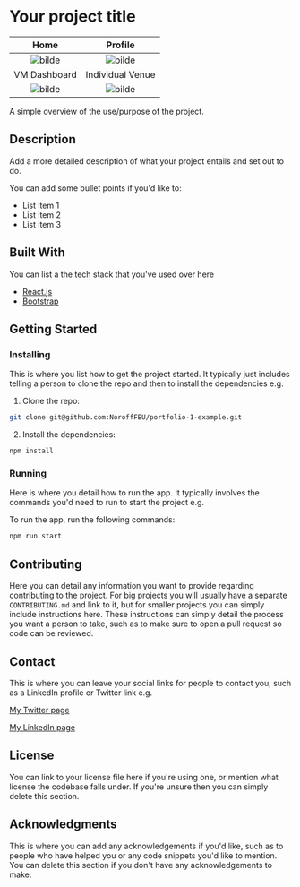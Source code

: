 # Your project title

|                                                 Home                                                 |                                               Profile                                                |
| :--------------------------------------------------------------------------------------------------: | :--------------------------------------------------------------------------------------------------: |
| ![bilde](https://github.com/DrRuski/CabinQuest/assets/96174153/04931e12-f77c-427d-9f35-834bb70e8fb2) | ![bilde](https://github.com/DrRuski/CabinQuest/assets/96174153/7efa3f33-656e-4e41-8541-3141bd698fc2) |
|                                             VM Dashboard                                             |                                           Individual Venue                                           |
| ![bilde](https://github.com/DrRuski/CabinQuest/assets/96174153/92f7b9d1-2cb9-462d-bc8e-45fe69403f7e) | ![bilde](https://github.com/DrRuski/CabinQuest/assets/96174153/ae0d815d-2d53-49c8-88c7-bb1c72238e76) |

A simple overview of the use/purpose of the project.

## Description

Add a more detailed description of what your project entails and set out to do.

You can add some bullet points if you'd like to:

- List item 1
- List item 2
- List item 3

## Built With

You can list a the tech stack that you've used over here

- [React.js](https://reactjs.org/)
- [Bootstrap](https://getbootstrap.com)

## Getting Started

### Installing

This is where you list how to get the project started. It typically just includes telling a person to clone the repo and then to install the dependencies e.g.

1. Clone the repo:

```bash
git clone git@github.com:NoroffFEU/portfolio-1-example.git
```

2. Install the dependencies:

```
npm install
```

### Running

Here is where you detail how to run the app. It typically involves the commands you'd need to run to start the project e.g.

To run the app, run the following commands:

```bash
npm run start
```

## Contributing

Here you can detail any information you want to provide regarding contributing to the project. For big projects you will usually have a separate `CONTRIBUTING.md` and link to it, but for smaller projects you can simply include instructions here. These instructions can simply detail the process you want a person to take, such as to make sure to open a pull request so code can be reviewed.

## Contact

This is where you can leave your social links for people to contact you, such as a LinkedIn profile or Twitter link e.g.

[My Twitter page](www.twitter.com)

[My LinkedIn page](www.linkedin.com)

## License

You can link to your license file here if you're using one, or mention what license the codebase falls under. If you're unsure then you can simply delete this section.

## Acknowledgments

This is where you can add any acknowledgements if you'd like, such as to people who have helped you or any code snippets you'd like to mention. You can delete this section if you don't have any acknowledgements to make.
